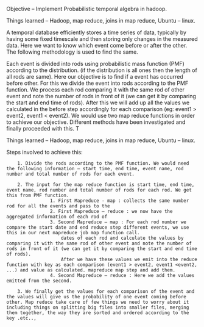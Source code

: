 Objective – Implement Probabilistic temporal algebra in hadoop. 

Things learned – Hadoop, map reduce, joins in map reduce, Ubuntu – linux. 

A temporal database efficiently stores a time series of data, typically by having some fixed timescale and then storing only changes in the measured data. Here we want to know which event come before or after the other. The following methodology is used to find the same.

Each event is divided into rods using probabilistic mass function (PMF) according to the distribution. (if the distribution is all ones then the length of all rods are same). Here our objective is to find if a event has occurred before other. For this we divide the event into rods according to the PMF function. We process each rod comparing it with the same rod of other event and note the number of rods in front of it (we can get it by comparing the start and end time of rods). After this we will add up all the values we calculated in the before step accordingly for each comparison (eg: event1 > event2, event1 < event2). We would use two map reduce functions in order to achieve our objective. Different methods have been investigated and finally proceeded with this. T

Things learned – Hadoop, map reduce, joins in map reduce, Ubuntu – linux. 

Steps involved to achieve this: 

		1. Divide the rods according to the PMF function. We would need the following information – start time, end time, event name, rod number and total number of rods for each event. 
			
		2. The input for the map reduce function is start time, end time, event name, rod number and total number of rods for each rod. We get this from PMF function. 
					1. First Mapreduce - map : collects the same number rod for all the events and pass to the 
					2. First Mapreduce – reduce : we now have the aggregated information of each rod of 
					3. Second Mapreduce – map : For each rod number we compare the start date and end reduce step different events, we use this in our next mapreduce job map function call.
					    dates of each rod and calculate the values by comparing it with the same rod of other event and note the number of rods in front of it (we can get it by comparing the start and end time of rods). 
				        After we have these values we emit into the reduce function with key as each comparison (event1 > event2, event1 <event2, ...) and value as calculated. mapreduce map step and add them. 
					4. Second Mapreduce – reduce : Here we add the values emitted from the second.
					
		3. We finally get the values for each comparison of the event and the values will give us the probability of one event coming before other. Map reduce take care of few things we need to worry about it including things on splitting big files into smaller files, merging them together, the way they are sorted and ordered according to the key .etc..,
